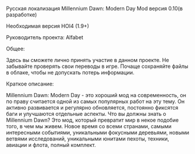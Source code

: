 Русская локализация Millennium Dawn: Modern Day Mod версия 0.10(в разработке)

Необходимая версия HOI4 (1.9+)

Руководитель проекта: Alfabet

Общее:

Здесь вы сможете лично принять участие в данном проекте. Не забывайте проверять свои переводы в игре. Почаще сохраняйте файлы в облаке, чтобы не допускать потерь информации.

Краткое описание:

Millennium Dawn: Modern Day - это хороший мод на современность, он по праву считается одной из самых популярных работ на эту тему. Он активно развивается и регулярно обновляется, постоянно фиксятся баги и улучшаются отдельные аспекты. 
Что вы должны знать о Millennium Dawn? Это мод, который превратит мир в некое подобие того, в чем мы живем. Новое время со всеми странами, самыми интересными событиями, уникальными фокусными деревьями, новыми ветвями исследований, уникальными юнитами пехоты, техники, авиации и флота, полный комплект. 
